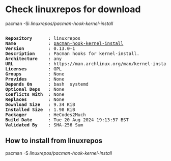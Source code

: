 # Check linuxrepos for download

pacman -Si *linuxrepos/pacman-hook-kernel-install*

<div class="highlight"><pre class="highlight"><text>
<b>Repository</b>      : linuxrepos
<b>Name</b>            : <a href="../../x86_64/pacman-hook-kernel-install-0.13.0-1-any.pkg.tar.zst">pacman-hook-kernel-install</a>
<b>Version</b>         : 0.13.0-1
<b>Description</b>     : Pacman hooks for kernel-install.
<b>Architecture</b>    : any
<b>URL</b>             : https://man.archlinux.org/man/kernel-install.8
<b>Licenses</b>        : GPL
<b>Groups</b>          : None
<b>Provides</b>        : None
<b>Depends On</b>      : bash  systemd
<b>Optional Deps</b>   : None
<b>Conflicts With</b>  : None
<b>Replaces</b>        : None
<b>Download Size</b>   : 9.34 KiB
<b>Installed Size</b>  : 1.98 KiB
<b>Packager</b>        : HeCodes2Much <wayne6324@gmail.com>
<b>Build Date</b>      : Tue 20 Aug 2024 19:13:57 BST
<b>Validated By</b>    : SHA-256 Sum
</text></pre></div>

## How to install from linuxrepos

pacman -S *linuxrepos/pacman-hook-kernel-install*
